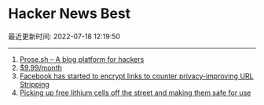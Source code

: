 # Hacker News Best

最近更新时间: 2022-07-18 12:19:50

--- 
1. [Prose.sh – A blog platform for hackers](https://prose.sh/) 
2. [$9.99/month](https://basicappleguy.com/basicappleblog/999month) 
3. [Facebook has started to encrypt links to counter privacy-improving URL Stripping](https://www.ghacks.net/2022/07/17/facebook-has-started-to-encrypt-links-to-counter-privacy-improving-url-stripping/) 
4. [Picking up free lithium cells off the street and making them safe for use](https://www.atomic14.com/2022/07/16/free-lithium-cells.html) 
